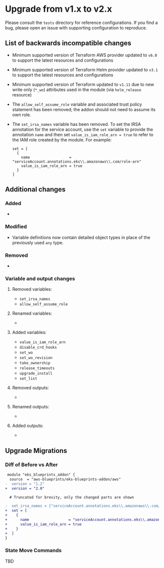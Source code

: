 # Upgrade from v1.x to v2.x

Please consult the `tests` directory for reference configurations. If you find a bug, please open an issue with supporting configuration to reproduce.

## List of backwards incompatible changes

- Minimum supported version of Terraform AWS provider updated to `v6.0` to support the latest resources and configurations
- Minimum supported version of Terraform Helm provider updated to `v3.1` to support the latest resources and configurations
- Minimum supported version of Terraform updated to `v1.11` due to new write only (`*_wo`) attributes used in the module (via `helm_release` resource)
- The `allow_self_assume_role` variable and associated trust policy statement has been removed; the addon should not need to assume its own role.
- The `set_irsa_names` variable has been removed. To set the IRSA annotation for the service account, use the `set` variable to provide the annotation `name` and then set `value_is_iam_role_arn = true` to refer to the IAM role created by the module. For example:

  ```hcl
  set = [
    {
      name                  = "serviceAccount.annotations.eks\\.amazonaws\\.com/role-arn"
      value_is_iam_role_arn = true
    }
  ]
  ```

## Additional changes

### Added

-

### Modified

- Variable definitions now contain detailed object types in place of the previously used `any` type.

### Removed

-

### Variable and output changes

1. Removed variables:

    - `set_irsa_names`
    - `allow_self_assume_role`

2. Renamed variables:

    -

3. Added variables:

    - `value_is_iam_role_arn`
    - `disable_crd_hooks`
    - `set_wo`
    - `set_wo_revision`
    - `take_ownership`
    - `release_timeouts`
    - `upgrade_install`
    - `set_list`

4. Removed outputs:

    -

5. Renamed outputs:

    -

6. Added outputs:

    -

## Upgrade Migrations

### Diff of Before vs After

```diff
 module "eks_blueprints_addon" {
  source  = "aws-blueprints/eks-blueprints-addon/aws"
-  version = "1.2"
+  version = "2.0"

  # Truncated for brevity, only the changed parts are shown

-  set_irsa_names = ["serviceAccount.annotations.eks\\.amazonaws\\.com/role-arn"]
+  set = [
+    {
+      name                  = "serviceAccount.annotations.eks\\.amazonaws\\.com/role-arn"
+      value_is_iam_role_arn = true
+    }
+  ]
}
```

### State Move Commands

TBD

